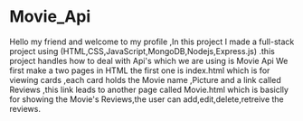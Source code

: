 # Movie_Api
Hello my friend and welcome to my profile ,In this project I made a full-stack project using (HTML,CSS,JavaScript,MongoDB,Nodejs,Express.js) .this project handles how to deal with Api's which we are using is Movie Api
We first make a two pages in HTML the first one is index.html which is for viewing cards ,each card holds the Movie name ,Picture and a link called Reviews ,this link leads to another page called Movie.html
which is basiclly for showing the Movie's Reviews,the user can add,edit,delete,retreive the reviews.
